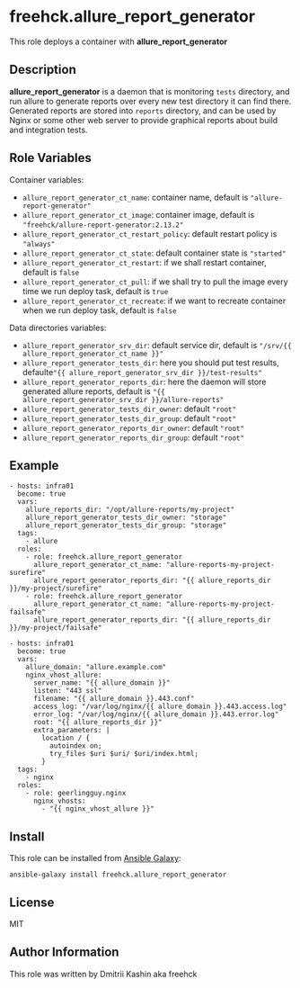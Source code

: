 freehck.allure_report_generator
=========

This role deploys a container with **allure_report_generator**

Description
-----------

**allure_report_generator** is a daemon that is monitoring `tests` directory, and run allure to generate reports over every new test directory it can find there. Generated reports are stored into `reports` directory, and can be used by Nginx or some other web server to provide graphical reports about build and integration tests.

Role Variables
--------------

Container variables:

- `allure_report_generator_ct_name`: container name, default is `"allure-report-generator"`
- `allure_report_generator_ct_image`: container image, default is `"freehck/allure-report-generator:2.13.2"`
- `allure_report_generator_ct_restart_policy`: default restart policy is `"always"`
- `allure_report_generator_ct_state`: default container state is `"started"`
- `allure_report_generator_ct_restart`: if we shall restart container, default is `false`
- `allure_report_generator_ct_pull`: if we shall try to pull the image every time we run deploy task, default is `true`
- `allure_report_generator_ct_recreate`: if we want to recreate container when we run deploy task, default is `false`

Data directories variables:

- `allure_report_generator_srv_dir`: default service dir, default is `"/srv/{{ allure_report_generator_ct_name }}"`
- `allure_report_generator_tests_dir`: here you should put test results, defaulte`"{{ allure_report_generator_srv_dir }}/test-results"`
- `allure_report_generator_reports_dir`: here the daemon will store generated allure reports, default is `"{{ allure_report_generator_srv_dir }}/allure-reports"`
- `allure_report_generator_tests_dir_owner`: default `"root"`
- `allure_report_generator_tests_dir_group`: default `"root"`
- `allure_report_generator_reports_dir_owner`: default `"root"`
- `allure_report_generator_reports_dir_group`: default `"root"`

Example
-------

    - hosts: infra01
      become: true
	  vars:
        allure_reports_dir: "/opt/allure-reports/my-project"
        allure_report_generator_tests_dir_owner: "storage"
        allure_report_generator_tests_dir_group: "storage"
      tags:
        - allure
      roles:
        - role: freehck.allure_report_generator
          allure_report_generator_ct_name: "allure-reports-my-project-surefire"
          allure_report_generator_reports_dir: "{{ allure_reports_dir }}/my-project/surefire"
        - role: freehck.allure_report_generator
          allure_report_generator_ct_name: "allure-reports-my-project-failsafe"
          allure_report_generator_reports_dir: "{{ allure_reports_dir }}/my-project/failsafe"
    
    - hosts: infra01
      become: true
      vars:
        allure_domain: "allure.example.com"
        nginx_vhost_allure:
          server_name: "{{ allure_domain }}"
          listen: "443 ssl"
          filename: "{{ allure_domain }}.443.conf"
          access_log: "/var/log/nginx/{{ allure_domain }}.443.access.log"
          error_log: "/var/log/nginx/{{ allure_domain }}.443.error.log"
          root: "{{ allure_reports_dir }}"
          extra_parameters: |
            location / {
              autoindex on;
              try_files $uri $uri/ $uri/index.html;
            }
      tags:
        - nginx
      roles:
        - role: geerlingguy.nginx
    	  nginx_vhosts:
            - "{{ nginx_vhost_allure }}"


Install
-------

This role can be installed from [Ansible Galaxy](https://galaxy.ansible.com/):

`ansible-galaxy install freehck.allure_report_generator`

License
-------

MIT

Author Information
------------------

This role was written by Dmitrii Kashin aka freehck
